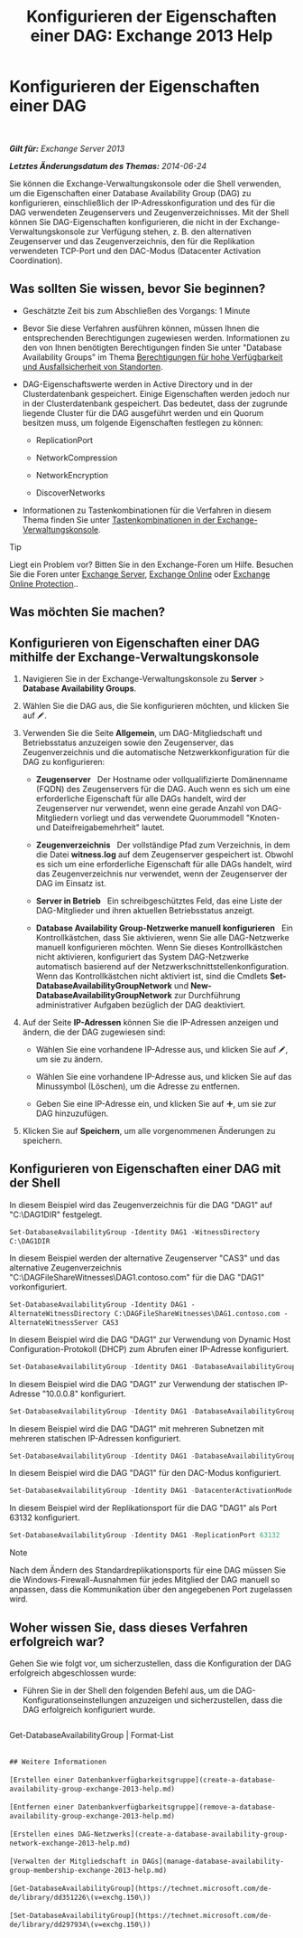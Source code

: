 ﻿---
title: 'Konfigurieren der Eigenschaften einer DAG: Exchange 2013 Help'
TOCTitle: Konfigurieren der Eigenschaften einer DAG
ms:assetid: 50daeac5-a16f-4362-a325-19e0fe25d59d
ms:mtpsurl: https://technet.microsoft.com/de-de/library/Dd297985(v=EXCHG.150)
ms:contentKeyID: 50475638
ms.date: 05/22/2018
mtps_version: v=EXCHG.150
ms.translationtype: MT
---

# Konfigurieren der Eigenschaften einer DAG

 

_**Gilt für:** Exchange Server 2013_

_**Letztes Änderungsdatum des Themas:** 2014-06-24_

Sie können die Exchange-Verwaltungskonsole oder die Shell verwenden, um die Eigenschaften einer Database Availability Group (DAG) zu konfigurieren, einschließlich der IP-Adresskonfiguration und des für die DAG verwendeten Zeugenservers und Zeugenverzeichnisses. Mit der Shell können Sie DAG-Eigenschaften konfigurieren, die nicht in der Exchange-Verwaltungskonsole zur Verfügung stehen, z. B. den alternativen Zeugenserver und das Zeugenverzeichnis, den für die Replikation verwendeten TCP-Port und den DAC-Modus (Datacenter Activation Coordination).

## Was sollten Sie wissen, bevor Sie beginnen?

  - Geschätzte Zeit bis zum Abschließen des Vorgangs: 1 Minute

  - Bevor Sie diese Verfahren ausführen können, müssen Ihnen die entsprechenden Berechtigungen zugewiesen werden. Informationen zu den von Ihnen benötigten Berechtigungen finden Sie unter "Database Availability Groups" im Thema [Berechtigungen für hohe Verfügbarkeit und Ausfallsicherheit von Standorten](high-availability-and-site-resilience-permissions-exchange-2013-help.md).

  - DAG-Eigenschaftswerte werden in Active Directory und in der Clusterdatenbank gespeichert. Einige Eigenschaften werden jedoch nur in der Clusterdatenbank gespeichert. Das bedeutet, dass der zugrunde liegende Cluster für die DAG ausgeführt werden und ein Quorum besitzen muss, um folgende Eigenschaften festlegen zu können:
    
      - ReplicationPort
    
      - NetworkCompression
    
      - NetworkEncryption
    
      - DiscoverNetworks

  - Informationen zu Tastenkombinationen für die Verfahren in diesem Thema finden Sie unter [Tastenkombinationen in der Exchange-Verwaltungskonsole](keyboard-shortcuts-in-the-exchange-admin-center-exchange-online-protection-help.md).


> [!TIP]
> Liegt ein Problem vor? Bitten Sie in den Exchange-Foren um Hilfe. Besuchen Sie die Foren unter <A href="https://go.microsoft.com/fwlink/p/?linkid=60612">Exchange Server</A>, <A href="https://go.microsoft.com/fwlink/p/?linkid=267542">Exchange Online</A> oder <A href="https://go.microsoft.com/fwlink/p/?linkid=285351">Exchange Online Protection</A>..



## Was möchten Sie machen?

## Konfigurieren von Eigenschaften einer DAG mithilfe der Exchange-Verwaltungskonsole

1.  Navigieren Sie in der Exchange-Verwaltungskonsole zu **Server** \> **Database Availability Groups**.

2.  Wählen Sie die DAG aus, die Sie konfigurieren möchten, und klicken Sie auf ![Bearbeitungssymbol](images/Bb124582.6f53ccb2-1f13-4c02-bea0-30690e6ea71d(EXCHG.150).gif "Bearbeitungssymbol").

3.  Verwenden Sie die Seite **Allgemein**, um DAG-Mitgliedschaft und Betriebsstatus anzuzeigen sowie den Zeugenserver, das Zeugenverzeichnis und die automatische Netzwerkkonfiguration für die DAG zu konfigurieren:
    
      - **Zeugenserver**   Der Hostname oder vollqualifizierte Domänenname (FQDN) des Zeugenservers für die DAG. Auch wenn es sich um eine erforderliche Eigenschaft für alle DAGs handelt, wird der Zeugenserver nur verwendet, wenn eine gerade Anzahl von DAG-Mitgliedern vorliegt und das verwendete Quorummodell "Knoten- und Dateifreigabemehrheit" lautet.
    
      - **Zeugenverzeichnis**   Der vollständige Pfad zum Verzeichnis, in dem die Datei **witness.log** auf dem Zeugenserver gespeichert ist. Obwohl es sich um eine erforderliche Eigenschaft für alle DAGs handelt, wird das Zeugenverzeichnis nur verwendet, wenn der Zeugenserver der DAG im Einsatz ist.
    
      - **Server in Betrieb**   Ein schreibgeschütztes Feld, das eine Liste der DAG-Mitglieder und ihren aktuellen Betriebsstatus anzeigt.
    
      - **Database Availability Group-Netzwerke manuell konfigurieren**   Ein Kontrollkästchen, dass Sie aktivieren, wenn Sie alle DAG-Netzwerke manuell konfigurieren möchten. Wenn Sie dieses Kontrollkästchen nicht aktivieren, konfiguriert das System DAG-Netzwerke automatisch basierend auf der Netzwerkschnittstellenkonfiguration. Wenn das Kontrollkästchen nicht aktiviert ist, sind die Cmdlets **Set-DatabaseAvailabilityGroupNetwork** und **New-DatabaseAvailabilityGroupNetwork** zur Durchführung administrativer Aufgaben bezüglich der DAG deaktiviert.

4.  Auf der Seite **IP-Adressen** können Sie die IP-Adressen anzeigen und ändern, die der DAG zugewiesen sind:
    
      - Wählen Sie eine vorhandene IP-Adresse aus, und klicken Sie auf ![Bearbeitungssymbol](images/Bb124582.6f53ccb2-1f13-4c02-bea0-30690e6ea71d(EXCHG.150).gif "Bearbeitungssymbol"), um sie zu ändern.
    
      - Wählen Sie eine vorhandene IP-Adresse aus, und klicken Sie auf das Minussymbol (Löschen), um die Adresse zu entfernen.
    
      - Geben Sie eine IP-Adresse ein, und klicken Sie auf ![Hinzufügen (Symbol)](images/JJ218640.c1e75329-d6d7-4073-a27d-498590bbb558(EXCHG.150).gif "Hinzufügen (Symbol)"), um sie zur DAG hinzuzufügen.

5.  Klicken Sie auf **Speichern**, um alle vorgenommenen Änderungen zu speichern.

## Konfigurieren von Eigenschaften einer DAG mit der Shell

In diesem Beispiel wird das Zeugenverzeichnis für die DAG "DAG1" auf "C:\\DAG1DIR" festgelegt.

    Set-DatabaseAvailabilityGroup -Identity DAG1 -WitnessDirectory C:\DAG1DIR

In diesem Beispiel werden der alternative Zeugenserver "CAS3" und das alternative Zeugenverzeichnis "C:\\DAGFileShareWitnesses\\DAG1.contoso.com" für die DAG "DAG1" vorkonfiguriert.

    Set-DatabaseAvailabilityGroup -Identity DAG1 -AlternateWitnessDirectory C:\DAGFileShareWitnesses\DAG1.contoso.com -AlternateWitnessServer CAS3

In diesem Beispiel wird die DAG "DAG1" zur Verwendung von Dynamic Host Configuration-Protokoll (DHCP) zum Abrufen einer IP-Adresse konfiguriert.

```powershell
Set-DatabaseAvailabilityGroup -Identity DAG1 -DatabaseAvailabilityGroupIPAddresses 0.0.0.0
```

In diesem Beispiel wird die DAG "DAG1" zur Verwendung der statischen IP-Adresse "10.0.0.8" konfiguriert.

```powershell
Set-DatabaseAvailabilityGroup -Identity DAG1 -DatabaseAvailabilityGroupIPAddresses 10.0.0.8
```

In diesem Beispiel wird die DAG "DAG1" mit mehreren Subnetzen mit mehreren statischen IP-Adressen konfiguriert.

```powershell
Set-DatabaseAvailabilityGroup -Identity DAG1 -DatabaseAvailabilityGroupIPAddresses 10.0.0.8,10.0.1.8
```

In diesem Beispiel wird die DAG "DAG1" für den DAC-Modus konfiguriert.

```powershell
Set-DatabaseAvailabilityGroup -Identity DAG1 -DatacenterActivationMode DagOnly
```

In diesem Beispiel wird der Replikationsport für die DAG "DAG1" als Port 63132 konfiguriert.

```powershell
Set-DatabaseAvailabilityGroup -Identity DAG1 -ReplicationPort 63132
```


> [!NOTE]
> Nach dem Ändern des Standardreplikationsports für eine DAG müssen Sie die Windows-Firewall-Ausnahmen für jedes Mitglied der DAG manuell so anpassen, dass die Kommunikation über den angegebenen Port zugelassen wird.



## Woher wissen Sie, dass dieses Verfahren erfolgreich war?

Gehen Sie wie folgt vor, um sicherzustellen, dass die Konfiguration der DAG erfolgreich abgeschlossen wurde:

  - Führen Sie in der Shell den folgenden Befehl aus, um die DAG-Konfigurationseinstellungen anzuzeigen und sicherzustellen, dass die DAG erfolgreich konfiguriert wurde.
    
    ```powershell
Get-DatabaseAvailabilityGroup <DAGName> | Format-List
```

## Weitere Informationen

[Erstellen einer Datenbankverfügbarkeitsgruppe](create-a-database-availability-group-exchange-2013-help.md)

[Entfernen einer Datenbankverfügbarkeitsgruppe](remove-a-database-availability-group-exchange-2013-help.md)

[Erstellen eines DAG-Netzwerks](create-a-database-availability-group-network-exchange-2013-help.md)

[Verwalten der Mitgliedschaft in DAGs](manage-database-availability-group-membership-exchange-2013-help.md)

[Get-DatabaseAvailabilityGroup](https://technet.microsoft.com/de-de/library/dd351226\(v=exchg.150\))

[Set-DatabaseAvailabilityGroup](https://technet.microsoft.com/de-de/library/dd297934\(v=exchg.150\))

